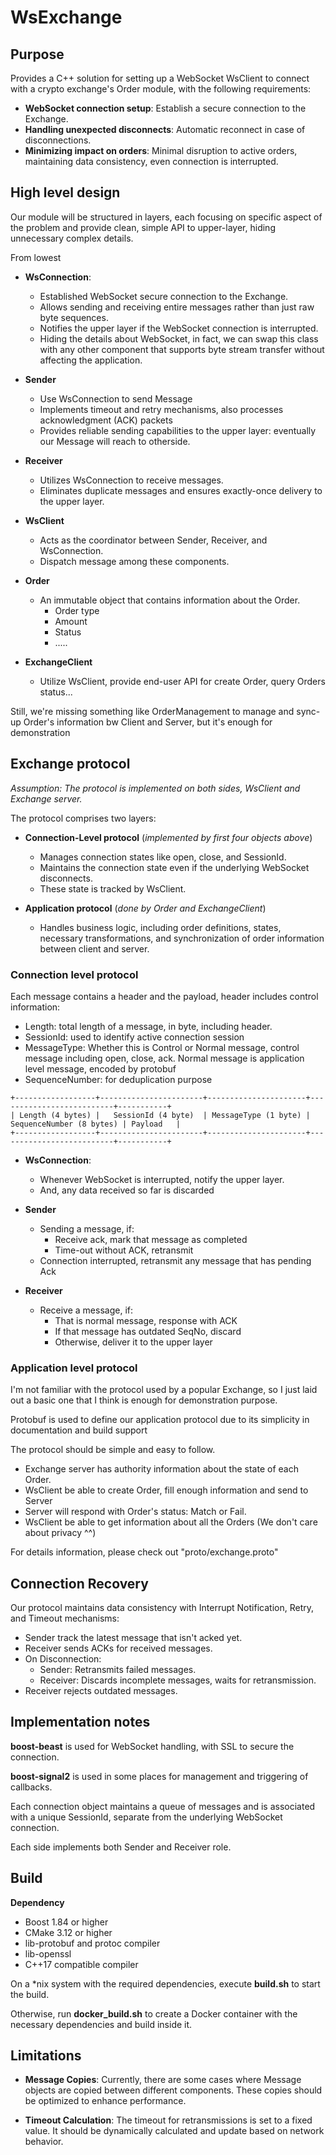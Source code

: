 # WsExchange

## Purpose

Provides a C++ solution for setting up a WebSocket WsClient to connect with a crypto exchange's Order module, with the following requirements:

- **WebSocket connection setup**: Establish a secure connection to the Exchange.
- **Handling unexpected disconnects**: Automatic reconnect in case of disconnections.
- **Minimizing impact on orders**: Minimal disruption to active orders, maintaining data consistency, even connection is interrupted.

## High level design

Our module will be structured in layers, each focusing on specific aspect of the problem
and provide clean, simple API to upper-layer, hiding unnecessary complex details.

From lowest

- **WsConnection**:
  - Established WebSocket secure connection to the Exchange.
  - Allows sending and receiving entire messages rather than just raw byte sequences. 
  - Notifies the upper layer if the WebSocket connection is interrupted.
  - Hiding the details about WebSocket, in fact, we can swap this class with any other
  component that supports byte stream transfer without affecting the application.
  
- **Sender**
  - Use WsConnection to send Message
  - Implements timeout and retry mechanisms, also processes acknowledgment (ACK) packets
  - Provides reliable sending capabilities to the upper layer: eventually our Message will 
  reach to otherside.
  
- **Receiver**
  - Utilizes WsConnection to receive messages.
  - Eliminates duplicate messages and ensures exactly-once delivery to the upper layer.
  
- **WsClient**
  - Acts as the coordinator between Sender, Receiver, and WsConnection.
  - Dispatch message among these components.

- **Order**
  - An immutable object that contains information about the Order.
    - Order type
    - Amount
    - Status
    - .....
    
- **ExchangeClient**
  - Utilize WsClient, provide end-user API for create Order, query Orders status... 
  
Still, we're missing something like OrderManagement to manage and sync-up Order's information bw Client
and Server, but it's enough for demonstration

## Exchange protocol
_Assumption: The protocol is implemented on both sides, WsClient and Exchange server._

The protocol comprises two layers:
- **Connection-Level protocol** (_implemented by first four objects above_)
  - Manages connection states like open, close, and SessionId.
  - Maintains the connection state even if the underlying WebSocket disconnects.
  - These state is tracked by WsClient.

- **Application protocol** (_done by Order and ExchangeClient_)
  - Handles business logic, including order definitions, states, necessary transformations, 
  and synchronization of order information between client and server.


### **Connection level protocol**

Each message contains a header and the payload, header includes control information:
- Length: total length of a message, in byte, including header.
- SessionId: used to identify active connection session
- MessageType: Whether this is Control or Normal message, control message including open, close, ack.
Normal message is application level message, encoded by protobuf
- SequenceNumber: for deduplication purpose

```
+------------------+-----------------------+----------------------+--------------------------+-----------+
| Length (4 bytes) |   SessionId (4 byte)  | MessageType (1 byte) | SequenceNumber (8 bytes) | Payload   |
+------------------+-----------------------+----------------------+--------------------------+-----------+
```

- **WsConnection**:
  - Whenever WebSocket is interrupted, notify the upper layer.
  - And, any data received so far is discarded
  
- **Sender**
  - Sending a message, if:
    - Receive ack, mark that message as completed
    - Time-out without ACK, retransmit
  - Connection interrupted, retransmit any message that has pending Ack
    
- **Receiver**
  - Receive a message, if:
    - That is normal message, response with ACK
    - If that message has outdated SeqNo, discard
    - Otherwise, deliver it to the upper layer

### **Application level protocol**

I'm not familiar with the protocol used by a popular Exchange, so I just laid out a basic
one that I think is enough for demonstration purpose.

Protobuf is used to define our application protocol due to its simplicity in documentation and
build support

The protocol should be simple and easy to follow.
- Exchange server has authority information about the state of each Order.
- WsClient be able to create Order, fill enough information and send to Server
- Server will respond with Order's status: Match or Fail.
- WsClient be able to get information about all the Orders (We don't care about privacy ^^)

For details information, please check out "proto/exchange.proto"

## Connection Recovery

Our protocol maintains data consistency with Interrupt Notification, Retry, and Timeout mechanisms:
- Sender track the latest message that isn't acked yet.
- Receiver sends ACKs for received messages.
- On Disconnection:
  - Sender: Retransmits failed messages.
  - Receiver: Discards incomplete messages, waits for retransmission.
- Receiver rejects outdated messages.

## Implementation notes

**boost-beast** is used for WebSocket handling, with SSL to secure the connection.

**boost-signal2** is used in some places for management and triggering of callbacks.

Each connection object maintains a queue of messages and is associated with a 
unique SessionId, separate from the underlying WebSocket connection.

Each side implements both Sender and Receiver role.

## Build

**Dependency**
- Boost 1.84 or higher
- CMake 3.12 or higher
- lib-protobuf and protoc compiler
- lib-openssl
- C++17 compatible compiler

On a *nix system with the required dependencies, execute **build.sh** to start the build.

Otherwise, run **docker_build.sh** to create a Docker container with the necessary dependencies and build inside it.

## Limitations

- **Message Copies**: Currently, there are some cases where Message objects are copied
between different components. These copies should be optimized to enhance performance.

- **Timeout Calculation**: The timeout for retransmissions is set to a fixed value.
It should be dynamically calculated and update based on network behavior.